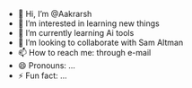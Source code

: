 - 👋 Hi, I’m @Aakrarsh
- 👀 I’m interested in learning new things 
- 🌱 I’m currently learning Ai tools
- 💞️ I’m looking to collaborate with Sam Altman   
- 📫 How to reach me: through e-mail
- 😄 Pronouns: ...
- ⚡ Fun fact: ...

<!---
Aakrarsh/Aakrarsh is a ✨ special ✨ repository because its `README.md` (this file) appears on your GitHub profile.
You can click the Preview link to take a look at your changes.
--->
